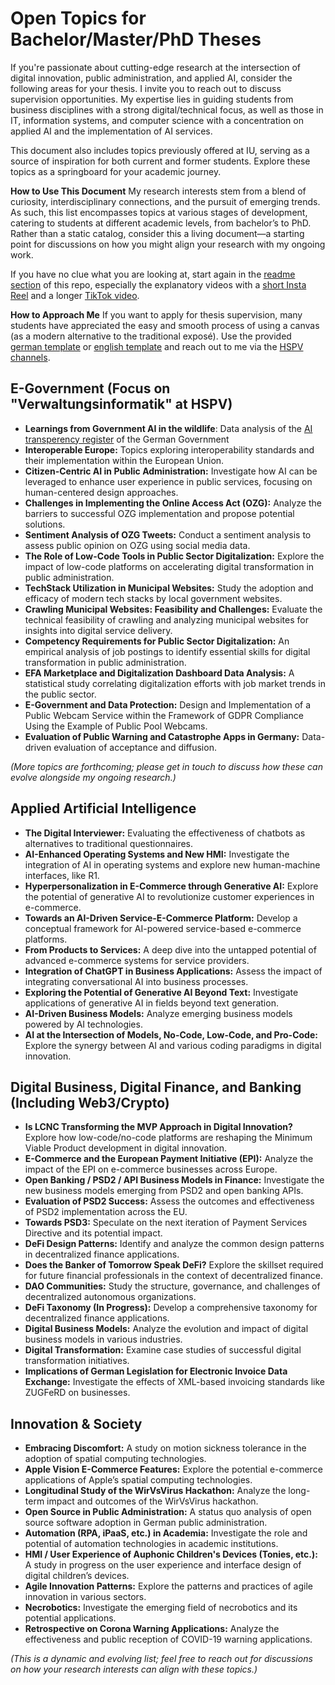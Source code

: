 # Open Topics for Bachelor/Master/PhD Theses

If you're passionate about cutting-edge research at the intersection of digital innovation, public administration, and applied AI, consider the following areas for your thesis. I invite you to reach out to discuss supervision opportunities. My expertise lies in guiding students from business disciplines with a strong digital/technical focus, as well as those in IT, information systems, and computer science with a concentration on applied AI and the implementation of AI services.

This document also includes topics previously offered at IU, serving as a source of inspiration for both current and former students. Explore these topics as a springboard for your academic journey.

**How to Use This Document**
My research interests stem from a blend of curiosity, interdisciplinary connections, and the pursuit of emerging trends. As such, this list encompasses topics at various stages of development, catering to students at different academic levels, from bachelor’s to PhD. Rather than a static catalog, consider this a living document—a starting point for discussions on how you might align your research with my ongoing work.

If you have no clue what you are looking at, start again in the [readme section](https://github.com/nicolaikrueger/thesis_canvas/tree/main) of this repo, especially the explanatory videos with a [short Insta Reel](https://www.instagram.com/reel/C-98RDWNE_B/) and a longer [TikTok video](https://www.tiktok.com/@nicolaikrueger/video/7405870738902666529).

**How to Approach Me** If you want to apply for thesis supervision, many students have appreciated the easy and smooth process of using a canvas (as a modern alternative to the traditional exposé). Use the provided [german template](https://github.com/nicolaikrueger/thesis_canvas/blob/main/Thesis%20Design%20Canvas%20-%20DE.jpg) or [english template](https://github.com/nicolaikrueger/thesis_canvas/blob/main/Thesis%20Design%20Canvas%20-%20EN.jpg) and reach out to me via the [HSPV channels](https://www.hspv.nrw.de/organisation/personalverzeichnis/eintrag/dr-nicolai-krueger).

## E-Government (Focus on "Verwaltungsinformatik" at HSPV)
- **Learnings from Government AI in the wildlife**: Data analysis of the [AI transperency register](https://maki.beki.bund.de/a/bmi-makimo-app/tabelle) of the German Government
- **Interoperable Europe:** Topics exploring interoperability standards and their implementation within the European Union.
- **Citizen-Centric AI in Public Administration:** Investigate how AI can be leveraged to enhance user experience in public services, focusing on human-centered design approaches.
- **Challenges in Implementing the Online Access Act (OZG):** Analyze the barriers to successful OZG implementation and propose potential solutions.
- **Sentiment Analysis of OZG Tweets:** Conduct a sentiment analysis to assess public opinion on OZG using social media data.
- **The Role of Low-Code Tools in Public Sector Digitalization:** Explore the impact of low-code platforms on accelerating digital transformation in public administration.
- **TechStack Utilization in Municipal Websites:** Study the adoption and efficacy of modern tech stacks by local government websites.
- **Crawling Municipal Websites: Feasibility and Challenges:** Evaluate the technical feasibility of crawling and analyzing municipal websites for insights into digital service delivery.
- **Competency Requirements for Public Sector Digitalization:** An empirical analysis of job postings to identify essential skills for digital transformation in public administration.
- **EFA Marketplace and Digitalization Dashboard Data Analysis:** A statistical study correlating digitalization efforts with job market trends in the public sector.
- **E-Government and Data Protection:** Design and Implementation of a Public Webcam Service within the Framework of GDPR Compliance Using the Example of Public Pool Webcams.
- **Evaluation of Public Warning and Catastrophe Apps in Germany:** Data-driven evaluation of acceptance and diffusion.
  
*(More topics are forthcoming; please get in touch to discuss how these can evolve alongside my ongoing research.)*

## Applied Artificial Intelligence
- **The Digital Interviewer:** Evaluating the effectiveness of chatbots as alternatives to traditional questionnaires.
- **AI-Enhanced Operating Systems and New HMI:** Investigate the integration of AI in operating systems and explore new human-machine interfaces, like R1.
- **Hyperpersonalization in E-Commerce through Generative AI:** Explore the potential of generative AI to revolutionize customer experiences in e-commerce.
- **Towards an AI-Driven Service-E-Commerce Platform:** Develop a conceptual framework for AI-powered service-based e-commerce platforms.
- **From Products to Services:** A deep dive into the untapped potential of advanced e-commerce systems for service providers.
- **Integration of ChatGPT in Business Applications:** Assess the impact of integrating conversational AI into business processes.
- **Exploring the Potential of Generative AI Beyond Text:** Investigate applications of generative AI in fields beyond text generation.
- **AI-Driven Business Models:** Analyze emerging business models powered by AI technologies.
- **AI at the Intersection of Models, No-Code, Low-Code, and Pro-Code:** Explore the synergy between AI and various coding paradigms in digital innovation.

## Digital Business, Digital Finance, and Banking (Including Web3/Crypto)
- **Is LCNC Transforming the MVP Approach in Digital Innovation?** Explore how low-code/no-code platforms are reshaping the Minimum Viable Product development in digital innovation.
- **E-Commerce and the European Payment Initiative (EPI):** Analyze the impact of the EPI on e-commerce businesses across Europe.
- **Open Banking / PSD2 / API Business Models in Finance:** Investigate the new business models emerging from PSD2 and open banking APIs.
- **Evaluation of PSD2 Success:** Assess the outcomes and effectiveness of PSD2 implementation across the EU.
- **Towards PSD3:** Speculate on the next iteration of Payment Services Directive and its potential impact.
- **DeFi Design Patterns:** Identify and analyze the common design patterns in decentralized finance applications.
- **Does the Banker of Tomorrow Speak DeFi?** Explore the skillset required for future financial professionals in the context of decentralized finance.
- **DAO Communities:** Study the structure, governance, and challenges of decentralized autonomous organizations.
- **DeFi Taxonomy (In Progress):** Develop a comprehensive taxonomy for decentralized finance applications.
- **Digital Business Models:** Analyze the evolution and impact of digital business models in various industries.
- **Digital Transformation:** Examine case studies of successful digital transformation initiatives.
- **Implications of German Legislation for Electronic Invoice Data Exchange:** Investigate the effects of XML-based invoicing standards like ZUGFeRD on businesses.

## Innovation & Society
- **Embracing Discomfort:** A study on motion sickness tolerance in the adoption of spatial computing technologies.
- **Apple Vision E-Commerce Features:** Explore the potential e-commerce applications of Apple’s spatial computing technologies.
- **Longitudinal Study of the WirVsVirus Hackathon:** Analyze the long-term impact and outcomes of the WirVsVirus hackathon.
- **Open Source in Public Administration:** A status quo analysis of open source software adoption in German public administration.
- **Automation (RPA, iPaaS, etc.) in Academia:** Investigate the role and potential of automation technologies in academic institutions.
- **HMI / User Experience of Auphonic Children's Devices (Tonies, etc.):** A study in progress on the user experience and interface design of digital children’s devices.
- **Agile Innovation Patterns:** Explore the patterns and practices of agile innovation in various sectors.
- **Necrobotics:** Investigate the emerging field of necrobotics and its potential applications.
- **Retrospective on Corona Warning Applications:** Analyze the effectiveness and public reception of COVID-19 warning applications.

*(This is a dynamic and evolving list; feel free to reach out for discussions on how your research interests can align with these topics.)*
